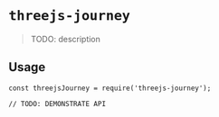 # `threejs-journey`

> TODO: description

## Usage

```
const threejsJourney = require('threejs-journey');

// TODO: DEMONSTRATE API
```
